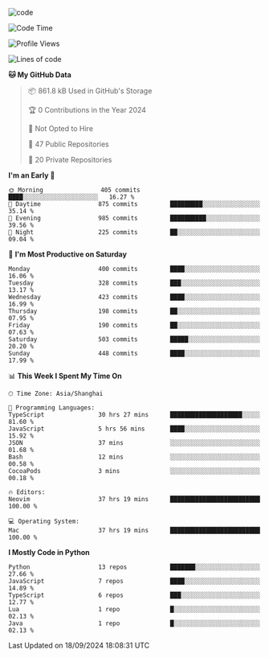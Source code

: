 
<!--
**liuyaanng/liuyaanng** is a ✨ _special_ ✨ repository because its `README.md` (this file) appears on your GitHub profile.

Here are some ideas to get you started:

- 🔭 I’m currently working on ...
- 🌱 I’m currently learning ...
- 👯 I’m looking to collaborate on ...
- 🤔 I’m looking for help with ...
- 💬 Ask me about ...
- 📫 How to reach me: ...
- 😄 Pronouns: ...
- ⚡ Fun fact: ...
-->


![code](https://cdn.jsdelivr.net/gh/liuyaanng/liuyaanng@1.0/code.gif) 

<!--START_SECTION:waka-->
![Code Time](http://img.shields.io/badge/Code%20Time-820%20hrs%2049%20mins-blue)

![Profile Views](http://img.shields.io/badge/Profile%20Views-0-blue)

![Lines of code](https://img.shields.io/badge/From%20Hello%20World%20I%27ve%20Written-14.7%20million%20lines%20of%20code-blue)

**🐱 My GitHub Data** 

> 📦 861.8 kB Used in GitHub's Storage 
 > 
> 🏆 0 Contributions in the Year 2024
 > 
> 🚫 Not Opted to Hire
 > 
> 📜 47 Public Repositories 
 > 
> 🔑 20 Private Repositories 
 > 
**I'm an Early 🐤** 

```text
🌞 Morning                405 commits         ████░░░░░░░░░░░░░░░░░░░░░   16.27 % 
🌆 Daytime                875 commits         █████████░░░░░░░░░░░░░░░░   35.14 % 
🌃 Evening                985 commits         ██████████░░░░░░░░░░░░░░░   39.56 % 
🌙 Night                  225 commits         ██░░░░░░░░░░░░░░░░░░░░░░░   09.04 % 
```
📅 **I'm Most Productive on Saturday** 

```text
Monday                   400 commits         ████░░░░░░░░░░░░░░░░░░░░░   16.06 % 
Tuesday                  328 commits         ███░░░░░░░░░░░░░░░░░░░░░░   13.17 % 
Wednesday                423 commits         ████░░░░░░░░░░░░░░░░░░░░░   16.99 % 
Thursday                 198 commits         ██░░░░░░░░░░░░░░░░░░░░░░░   07.95 % 
Friday                   190 commits         ██░░░░░░░░░░░░░░░░░░░░░░░   07.63 % 
Saturday                 503 commits         █████░░░░░░░░░░░░░░░░░░░░   20.20 % 
Sunday                   448 commits         ████░░░░░░░░░░░░░░░░░░░░░   17.99 % 
```


📊 **This Week I Spent My Time On** 

```text
🕑︎ Time Zone: Asia/Shanghai

💬 Programming Languages: 
TypeScript               30 hrs 27 mins      ████████████████████░░░░░   81.60 % 
JavaScript               5 hrs 56 mins       ████░░░░░░░░░░░░░░░░░░░░░   15.92 % 
JSON                     37 mins             ░░░░░░░░░░░░░░░░░░░░░░░░░   01.68 % 
Bash                     12 mins             ░░░░░░░░░░░░░░░░░░░░░░░░░   00.58 % 
CocoaPods                3 mins              ░░░░░░░░░░░░░░░░░░░░░░░░░   00.18 % 

🔥 Editors: 
Neovim                   37 hrs 19 mins      █████████████████████████   100.00 % 

💻 Operating System: 
Mac                      37 hrs 19 mins      █████████████████████████   100.00 % 
```

**I Mostly Code in Python** 

```text
Python                   13 repos            ███████░░░░░░░░░░░░░░░░░░   27.66 % 
JavaScript               7 repos             ████░░░░░░░░░░░░░░░░░░░░░   14.89 % 
TypeScript               6 repos             ███░░░░░░░░░░░░░░░░░░░░░░   12.77 % 
Lua                      1 repo              █░░░░░░░░░░░░░░░░░░░░░░░░   02.13 % 
Java                     1 repo              █░░░░░░░░░░░░░░░░░░░░░░░░   02.13 % 
```




 Last Updated on 18/09/2024 18:08:31 UTC
<!--END_SECTION:waka-->
